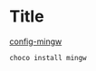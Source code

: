 # Title

[config-mingw](https://code.visualstudio.com/docs/cpp/config-mingw)

```bash
choco install mingw
```
